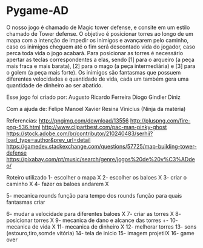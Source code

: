 # Pygame-AD
O nosso jogo é chamado de Magic tower defense, e consite em um estilo chamado de Tower defense. O objetivo é posicionar torres ao longo de um mapa com a intenção de impedir os inimigos e avançarem pelo caminho, caso os inimigos cheguem até o fim será descontado vida do jogador, caso perca toda vida o jogo acabará.
Para posicionar as torres é necessário apertar as teclas correspondentes a elas, sendo [1] para o arqueiro (a peça mais fraca e mais barata), [2] para o mago (a peça intermediária) e [3] para o golem (a peça mais forte). Os inimigos são fantasmas que possuem diferentes velocidades e quantidade de vida, cada um também gera uma quantidade de dinheiro ao ser abatido.

Esse jogo foi criado por:
Augusto Ricardo Ferreira
Diogo Gindler Diniz

Com a ajuda de:
Felipe Manoel Xavier Resina
Vinicius (Ninja da matéria)


Referencias:
http://pngimg.com/download/13556
http://pluspng.com/fire-png-536.html
http://www.clipartbest.com/pac-man-pinky-ghost
https://stock.adobe.com/br/contributor/210240483/serhii?load_type=author&prev_url=detail
https://gamedev.stackexchange.com/questions/57725/map-building-tower-defense
https://pixabay.com/pt/music/search/genre/jogos%20de%20v%C3%ADdeo/





























Roteiro utilizado
1- escolher o mapa X
2- escolher os baloes X
3- criar o caminho X
4- fazer os baloes andarem X

5- mecanica rounds 
    função para tempo dos rounds
    função para quais fantasmas criar

6- mudar a velocidade para diferentes baloes X
7- criar as torres X
8- posicionar torres X
9- mecanica de dano e alcance das torres +-
10- mecanica de vida X
11- mecanica de dinheiro X
12- melhorar torres
13- sons (estouro,tiro,somde vitória)
14- tela de inicio
15- imagem projetilX
16- game over

